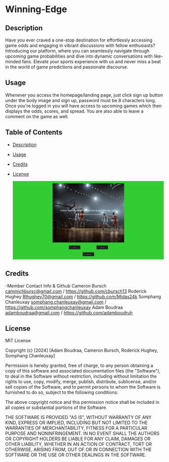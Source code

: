 # Winning-Edge

## Description

Have you ever craved a one-stop destination for effortlessly accessing game odds and engaging in vibrant discussions with fellow enthusiasts? Introducing our platform, where you can seamlessly navigate through upcoming game probabilities and dive into dynamic conversations with like-minded fans. Elevate your sports experience with us and never miss a beat in the world of game predictions and passionate discourse.

## Usage
Whenever you access the homepage/landing page,  just click sign up button under the body image and sign up, password must be 8 characters long. Once you're logged in you will have access to upcoming games which then displays the odds, scores, and spread. You are also able to leave a comment on the game as well.

## Table of Contents
- [Description](#description)
- [Usage](#usage)
- [Credits](#credits)
- [License](#license)

    ![screenshot](./public/images/image_ss.png)
    

## Credits

-Member Contact Info & Github
Cameron Bursch cammichbursc@gmail.com / https://github.com/cbursch13
Roderick Hughey Rlhughey70@gmail.com / https://github.com/Midas24k
Somphang Chanleuxay somphang.chanleuxay@gmail.com / https://github.com/somphangchanleuxay
Adam Boudraa adamboudraa@gmail.com / https://github.com/adamboudruh

## License
MIT License

Copyright (c) [2024] [Adam Boudraa, Cameron Bursch, Roderick Hughey, Somphang Chanleuxay]

Permission is hereby granted, free of charge, to any person obtaining a copy
of this software and associated documentation files (the "Software"), to deal
in the Software without restriction, including without limitation the rights
to use, copy, modify, merge, publish, distribute, sublicense, and/or sell
copies of the Software, and to permit persons to whom the Software is
furnished to do so, subject to the following conditions:

The above copyright notice and this permission notice shall be included in all
copies or substantial portions of the Software.

THE SOFTWARE IS PROVIDED "AS IS", WITHOUT WARRANTY OF ANY KIND, EXPRESS OR
IMPLIED, INCLUDING BUT NOT LIMITED TO THE WARRANTIES OF MERCHANTABILITY,
FITNESS FOR A PARTICULAR PURPOSE AND NONINFRINGEMENT. IN NO EVENT SHALL THE
AUTHORS OR COPYRIGHT HOLDERS BE LIABLE FOR ANY CLAIM, DAMAGES OR OTHER
LIABILITY, WHETHER IN AN ACTION OF CONTRACT, TORT OR OTHERWISE, ARISING FROM,
OUT OF OR IN CONNECTION WITH THE SOFTWARE OR THE USE OR OTHER DEALINGS IN THE
SOFTWARE.

